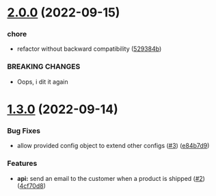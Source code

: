 # [2.0.0](https://github.com/bogaertg/semantic-release-demo/compare/1.3.0...2.0.0) (2022-09-15)


### chore

* refactor without backward compatibility ([529384b](https://github.com/bogaertg/semantic-release-demo/commit/529384b51e49e7bbbce4892c8390b6555daed1f1))


### BREAKING CHANGES

* Oops, i dit it again

# [1.3.0](https://github.com/bogaertg/semantic-release-demo/compare/1.2.0...1.3.0) (2022-09-14)


### Bug Fixes

* allow provided config object to extend other configs ([#3](https://github.com/bogaertg/semantic-release-demo/issues/3)) ([e84b7d9](https://github.com/bogaertg/semantic-release-demo/commit/e84b7d91ce82230104cb2258a1a849859d09de26))


### Features

* **api:** send an email to the customer when a product is shipped ([#2](https://github.com/bogaertg/semantic-release-demo/issues/2)) ([4cf70d8](https://github.com/bogaertg/semantic-release-demo/commit/4cf70d8d69499318b49be58aa4a9429ddfbe7652))
